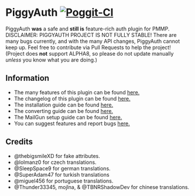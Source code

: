 # PiggyAuth [![Poggit-CI](https://poggit.pmmp.io/ci.badge/DaPigGuy/PiggyAuth/PiggyAuth/master)](https://poggit.pmmp.io/ci/DaPigGuy/PiggyAuth)
PiggyAuth **was** a safe and **still is** feature-rich auth plugin for PMMP.
DISCLAIMER: PIGGYAUTH PROJECT IS NOT FULLY STABLE! There are many bugs currently, and with the many API changes, PiggyAuth cannot keep up. Feel free to contribute via Pull Requests to help the project! (Project does **not** support ALPHA8, so please do not update manually *unless* you know what you are doing.)

## Information
 - The many features of this plugin can be found [here.](https://github.com/MCPEPIG/PiggyAuth/wiki/Features)
 - The changelog of this plugin can be found [here.](https://github.com/MCPEPIG/PiggyAuth/wiki/Changelog)
 - The installation guide can be found [here.](https://github.com/MCPEPIG/PiggyAuth/wiki/Installation)
 - The converting guide can be found [here.](https://github.com/MCPEPIG/PiggyAuth/wiki/Converting)
 - The MailGun setup guide can be found [here.](https://github.com/MCPEPIG/PiggyAuth/wiki/MailGun)
 - You can suggest features and report bugs [here.](https://github.com/MCPEPIG/PiggyAuth/issues/39)

## Credits
* @thebigsmileXD for fake attributes.
* @lolmanz0 for czech translations.
* @SleepSpace9 for german translations.
* @SuperAdam47 for turkish translations
* @miguel456 for portuguese translations.
* @Thunder33345, mojlna, & @TBNRShadowDev for chinese translations.

